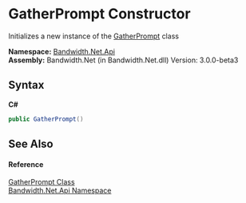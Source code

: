 ﻿# GatherPrompt Constructor 
 

Initializes a new instance of the <a href ="T_Bandwidth_Net_Api_GatherPrompt.md">GatherPrompt</a> class

**Namespace:**&nbsp;<a href ="N_Bandwidth_Net_Api.md">Bandwidth.Net.Api</a><br />**Assembly:**&nbsp;Bandwidth.Net (in Bandwidth.Net.dll) Version: 3.0.0-beta3

## Syntax

**C#**<br />
``` C#
public GatherPrompt()
```


## See Also


#### Reference
<a href ="T_Bandwidth_Net_Api_GatherPrompt.md">GatherPrompt Class</a><br /><a href ="N_Bandwidth_Net_Api.md">Bandwidth.Net.Api Namespace</a><br />